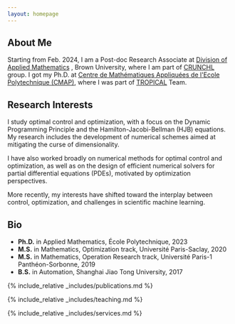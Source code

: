 ```yaml
---
layout: homepage
---
```


## About Me

Starting from Feb. 2024, I am a Post-doc Research Associate at <a target="_blank" href="https://appliedmath.brown.edu/"><autocolor>Division of Applied Mathematics</autocolor></a> , Brown University, where I am part of <a target="_blank" href="https://sites.brown.edu/crunch-group/"><autocolor>CRUNCHL</autocolor></a> group. I got my Ph.D. at <a target="_blank" href="https://cmap.ip-paris.fr/"><autocolor>Centre de Mathématiques Appliquées de l'Ecole Polytechnique (CMAP)</autocolor></a>, where I was part of <a target="_blank" href="https://team.inria.fr/tropical/"><autocolor>TROPICAL</autocolor></a> Team.


## Research Interests

I study optimal control and optimization, with a focus on the Dynamic Programming Principle and the Hamilton-Jacobi-Bellman (HJB) equations. 
My research includes the development of numerical schemes aimed at mitigating the curse of dimensionality. 

I have also worked broadly on numerical methods for optimal control and optimization, as well as on the design of efficient numerical solvers for partial differential equations (PDEs), motivated by optimization perspectives.

More recently, my interests have shifted toward the interplay between control, optimization, and challenges in scientific machine learning.


## Bio

* **Ph.D.** in Applied Mathematics, École Polytechnique, 2023
* **M.S.** in Mathematics, Optimization track,  Université Paris-Saclay, 2020
* **M.S.** in Mathematics, Operation Research track,  Université Paris-1 Panthéon-Sorbonne, 2019
* **B.S.** in Automation, Shanghai Jiao Tong University, 2017



{% include_relative _includes/publications.md %}


{% include_relative _includes/teaching.md %}

{% include_relative _includes/services.md %}
